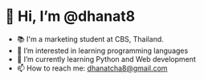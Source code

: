 <h1> 👋 Hi, I’m @dhanat8</h1>

- 📚 I'm a marketing student at CBS, Thailand.
- 👀 I’m interested in learning programming languages
- 🌱 I’m currently learning Python and Web development
- 📫 How to reach me: dhanatcha8@gmail.com
